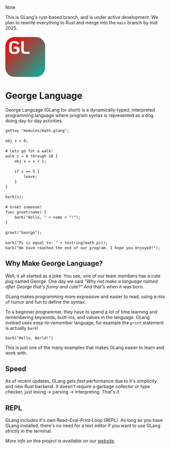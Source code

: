 > [!NOTE]
> This is GLang's rust-based branch, and is under active development. We plan to rewrite everything to Rust and
merge into the `main` branch by mid 2025.

<img src="resources/icons/george_language_icon.svg" width="125">

# George Language
George Language (GLang for short) is a dynamically-typed, interpreted programming language where program syntax is
represented as a dog doing day-to-day activities.

```
gettoy "modules/math.glang";

obj x = 0;

# Lets go for a walk!
walk i = 0 through 10 {
    obj x = x + 1;

    if x == 5 {
        leave;
    }
}

bark(x);

# Greet someone!
func greet(name) {
    bark("Hello, " + name + "!");
}

greet("George");

bark("Pi is equal to: " + tostring(math_pi));
bark("We have reached the end of our program. I hope you enjoyed!");
```

## Why Make George Language?
Well, it all started as a joke. You see, one of our team members has a cute pug named George. One day we said
_"Why not make a language named after George that's funny and cute?"_ And that's when it was born.

GLang makes programming more expressive and easier to read, using a mix of humor and fun to define the syntax.

To a beginner programmer, they have to spend a lot of time learning and remembering keywords, built-ins, and
values in the language. GLang instead uses _easy-to-remember_ language, for example the `print` statement
is actually `bark`!

```
bark("Hello, World!")
```

This is just one of the many examples that makes GLang easier to learn and work with.

## Speed
As of recent updates, GLang gets _fast_ performance due to it's simplicity and new Rust backend. It doesn't require a garbage collector or type checker, just lexing -> parsing -> interpreting. _That's it._

## REPL
GLang includes it's own Read-Eval-Print-Loop (REPL). As long as you have GLang installed, there's no need for a text editor if you want to use GLang strictly in the terminal.


_More info on this project is available on our [website](https://sites.google.com/view/george-lang/home)._
